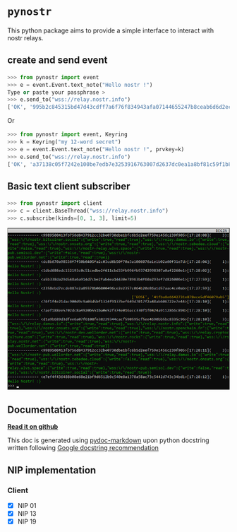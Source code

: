 
# `pynostr`

This python package aims to provide a simple interface to interact with nostr relays.

## create and send event

```python
>>> from pynostr import event
>>> e = event.Event.text_note("Hello nostr !")
Type or paste your passphrase >
>>> e.send_to("wss://relay.nostr.info")
['OK', '995b2c845315bd47d43cdff7a6f76f834943afa07144655247b8ceab6d6d2ecd', True, '']
```

Or

```python
>>> from pynostr import event, Keyring
>>> k = Keyring("my 12-word secret")
>>> e = event.Event.text_note("Hello nostr !", prvkey=k)
>>> e.send_to("wss://relay.nostr.info")
['OK', 'a37138c05f7242e100be7edb7e3253916763007d2637dc0ea1a8bf81c59f1b84', True, '']
```

## Basic text client subscriber

```python
>>> from pynostr import client
>>> c = client.BaseThread("wss://relay.nostr.info")
>>> c.subscribe(kinds=[0, 1, 3], limit=5)
```

![Console client](docs/img/client.png)

## Documentation

**[Read it on github](/docs)**

This doc is generated using [pydoc-markdown](
https://github.com/NiklasRosenstein/pydoc-markdown
) upon python docstring written
following [Google docstring recommendation](
    https://gist.github.com/redlotus/3bc387c2591e3e908c9b63b97b11d24e
)

## NIP implementation

<!-- https://gist.github.com/joshbuchea/6f47e86d2510bce28f8e7f42ae84c716 -->

### Client

* [x] NIP 01
* [x] NIP 13
* [x] NIP 19
